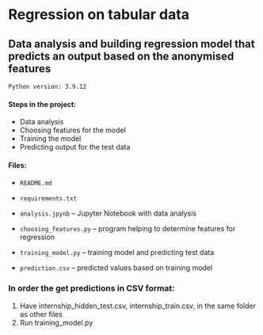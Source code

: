 # Regression on tabular data
## Data analysis and building regression model that predicts an output based on the anonymised features
```
Python version: 3.9.12
```

#### Steps in the project:
- Data analysis
- Choosing features for the model
- Training the model
- Predicting output for the test data

#### Files:
- `README.md`
- `requirements.txt`
- `analysis.jpynb` – Jupyter Notebook with data analysis
- `choosing_features.py` – program helping to determine features for regression
- `training_model.py` – training model and predicting test data

- `prediction.csv` – predicted values based on training model 


### In order the get predictions in CSV format:

1. Have internship_hidden_test.csv, internship_train.csv, in the same folder as other files
3. Run training_model.py 
